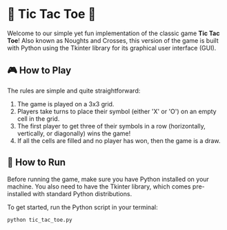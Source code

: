 # 🎲 Tic Tac Toe 🎲

Welcome to our simple yet fun implementation of the classic game **Tic Tac Toe**! Also known as Noughts and Crosses, this version of the game is built with Python using the Tkinter library for its graphical user interface (GUI).


## 🎮 How to Play

The rules are simple and quite straightforward:

1. The game is played on a 3x3 grid.
2. Players take turns to place their symbol (either 'X' or 'O') on an empty cell in the grid.
3. The first player to get three of their symbols in a row (horizontally, vertically, or diagonally) wins the game!
4. If all the cells are filled and no player has won, then the game is a draw.

## 🚀 How to Run

Before running the game, make sure you have Python installed on your machine. You also need to have the Tkinter library, which comes pre-installed with standard Python distributions. 

To get started, run the Python script in your terminal:

```bash
python tic_tac_toe.py
